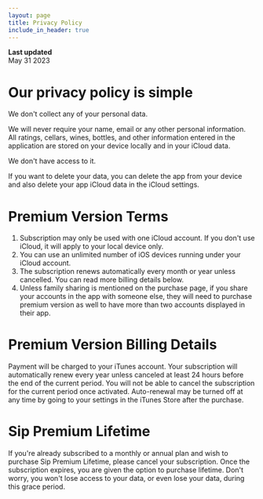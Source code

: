 ```yaml
---
layout: page
title: Privacy Policy
include_in_header: true
---
```


**Last updated**  
May 31 2023

# Our privacy policy is simple

We don't collect any of your personal data.

We will never require your name, email or any other personal information. All ratings, cellars, wines, bottles, and other information entered in the application are stored on your device locally and in your iCloud data.

We don't have access to it.

If you want to delete your data, you can delete the app from your device and also delete your app iCloud data in the iCloud settings.

# Premium Version Terms

1. Subscription may only be used with one iCloud account. If you don't use iCloud, it will apply to your local device only.
2. You can use an unlimited number of iOS devices running under your iCloud account.
3. The subscription renews automatically every month or year unless cancelled. You can read more billing details below.
4. Unless family sharing is mentioned on the purchase page, if you share your accounts in the app with someone else, they will need to purchase premium version as well to have more than two accounts displayed in their app.

# Premium Version Billing Details

Payment will be charged to your iTunes account. Your subscription will automatically renew every year unless canceled at least 24 hours before the end of the current period. You will not be able to cancel the subscription for the current period once activated. Auto-renewal may be turned off at any time by going to your settings in the iTunes Store after the purchase.

# Sip Premium Lifetime

If you're already subscribed to a monthly or annual plan and wish to purchase Sip Premium Lifetime, please cancel your subscription. Once the subscription expires, you are given the option to purchase lifetime. Don't worry, you won't lose access to your data, or even lose your data, during this grace period.